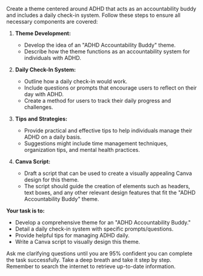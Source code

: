 Create a theme centered around ADHD that acts as an accountability buddy and includes a daily check-in system. Follow these steps to ensure all necessary components are covered:

1. **Theme Development:**
   - Develop the idea of an "ADHD Accountability Buddy" theme.
   - Describe how the theme functions as an accountability system for individuals with ADHD.
   
2. **Daily Check-In System:**
   - Outline how a daily check-in would work. 
   - Include questions or prompts that encourage users to reflect on their day with ADHD.
   - Create a method for users to track their daily progress and challenges.

3. **Tips and Strategies:**
   - Provide practical and effective tips to help individuals manage their ADHD on a daily basis.
   - Suggestions might include time management techniques, organization tips, and mental health practices.

4. **Canva Script:**
   - Draft a script that can be used to create a visually appealing Canva design for this theme.
   - The script should guide the creation of elements such as headers, text boxes, and any other relevant design features that fit the "ADHD Accountability Buddy" theme.

**Your task is to:**
- Develop a comprehensive theme for an "ADHD Accountability Buddy."
- Detail a daily check-in system with specific prompts/questions.
- Provide helpful tips for managing ADHD daily.
- Write a Canva script to visually design this theme.

Ask me clarifying questions until you are 95% confident you can complete the task successfully. Take a deep breath and take it step by step. Remember to search the internet to retrieve up-to-date information.